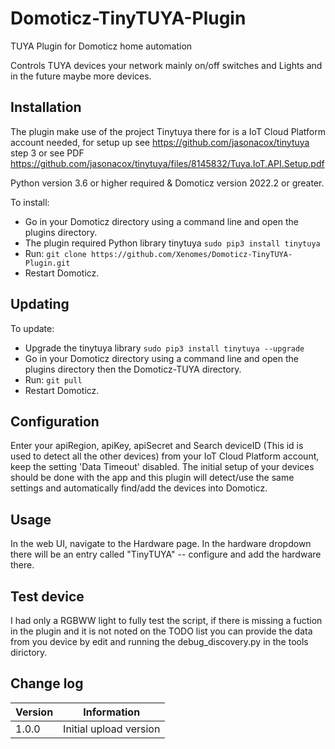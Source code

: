 # Domoticz-TinyTUYA-Plugin
TUYA Plugin for Domoticz home automation

Controls TUYA devices your network mainly on/off switches and Lights and in the future maybe more devices. 

## Installation

The plugin make use of the project Tinytuya there for is a IoT Cloud Platform account needed, for setup up see https://github.com/jasonacox/tinytuya step 3 or see PDF https://github.com/jasonacox/tinytuya/files/8145832/Tuya.IoT.API.Setup.pdf

Python version 3.6 or higher required & Domoticz version 2022.2 or greater.

To install:
* Go in your Domoticz directory using a command line and open the plugins directory.
* The plugin required Python library tinytuya ```sudo pip3 install tinytuya```
* Run: ```git clone https://github.com/Xenomes/Domoticz-TinyTUYA-Plugin.git```
* Restart Domoticz.

## Updating

To update:
* Upgrade the tinytuya library ```sudo pip3 install tinytuya --upgrade```
* Go in your Domoticz directory using a command line and open the plugins directory then the Domoticz-TUYA directory.
* Run: ```git pull```
* Restart Domoticz.

## Configuration

Enter your apiRegion, apiKey, apiSecret and Search deviceID (This id is used to detect all the other devices) from your IoT Cloud Platform account, keep the setting 'Data Timeout' disabled. The initial setup of your devices should be done with the app and this plugin will detect/use the same settings and automatically find/add the devices into Domoticz.

## Usage

In the web UI, navigate to the Hardware page. In the hardware dropdown there will be an entry called "TinyTUYA" -- configure and add the hardware there. 

## Test device

I had only a RGBWW light to fully test the script, if there is missing a fuction in the plugin and it is not noted on the TODO list you can provide the data from you device by edit and running the debug_discovery.py in the tools dirictory.

## Change log

| Version | Information|
| ----- | ---------- |
| 1.0.0 | Initial upload version |